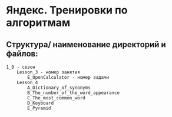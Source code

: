 Яндекс. Тренировки по алгоритмам
================================
Структура/ наименование директорий и файлов:   
--------------------------------------------
    1_0 - сезон
        Lesson_3 - номер занятия   
            E_OpenCalculator - номер задачи
        Lesson_4   
            A_Dictionary_of_synonyms   
            B_The_number_of_the_word_appearance   
            C_The_most_common_word   
            D_Keyboard   
            E_Pyramid





